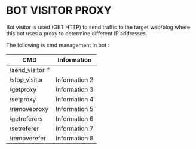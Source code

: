 # BOT VISITOR PROXY

Bot visitor is used (GET HTTP) to send traffic to the target web/blog where this bot uses a proxy to determine different IP addresses.

The following is cmd management in bot :

| CMD       | Information |
|-----------|-------------|
| /send_visitor '<url>' <bot> <delay>    |  |
| /stop_visitor     | Information 2 |
| /getproxy     | Information 3 |
| /setproxy     | Information 4 |
| /removeproxy     | Information 5 |
| /getreferers     | Information 6 |
| /setreferer     | Information 7 |
| /removerefer     | Information 8 |
 
